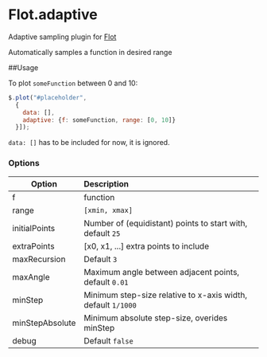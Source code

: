 Flot.adaptive
=============

Adaptive sampling plugin for [Flot](https://github.com/flot/flot)

Automatically samples a function in desired range

##Usage

To plot `someFunction` between 0 and 10:
```javascript
$.plot("#placeholder", 
  { 
    data: [], 
    adaptive: {f: someFunction, range: [0, 10]}
  }]);
```

`data: []` has to be included for now, it is ignored.

### Options

| Option          | Description|
|-----------------|:---------|
| f               | function |
| range           | `[xmin, xmax]` |
| initialPoints   | Number of (equidistant) points to start with, default `25` |
| extraPoints     | [x0, x1, ...] extra points to include |
| maxRecursion    | Default `3` |
| maxAngle        | Maximum angle between adjacent points, default `0.01` |
| minStep         | Minimum step-size relative to x-axis width, default `1/1000` |
| minStepAbsolute | Minimum absolute step-size, overides minStep |
| debug           | Default `false` |


